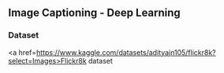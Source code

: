 ## Image Captioning - Deep Learning
### Dataset
<a href=https://www.kaggle.com/datasets/adityajn105/flickr8k?select=Images>Flickr8k dataset</a>

